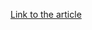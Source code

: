 [Link to the article](https://krebsonsecurity.com/2021/03/no-i-did-not-hack-your-ms-exchange-server/)
